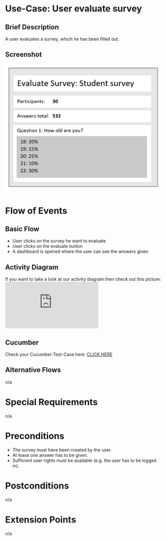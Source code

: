 # Use-Case: User evaluate survey

## Brief Description

A user evaluates a survey, which he has been filled out.

## Screenshot

![share](/ressources/evaluate.png)

# Flow of Events

## Basic Flow

- User clicks on the survey he want to evaluate
- User clicks on the evaluate button
- A dashboard is opened where the user can see the answers given

## Activity Diagram

If you want to take a look at our activity diagram then check out this picture:
![sharediagram](https://screen.simonlabs.de/img.php?id=37iuLZK)

## Cucumber

Check your Cucumber-Test-Case here: [CLICK HERE](https://github.com/SimpleSurveyProject/SimpleSurvey-Cucumber/tree/main/test/features)

## Alternative Flows

n/a

# Special Requirements

n/a

# Preconditions

 - The survey must have been created by the user.
 - At lease one answer has to be given.
 - Sufficient user rights must be available (e.g. the user has to be logged in).

# Postconditions

n/a

# Extension Points

n/a
